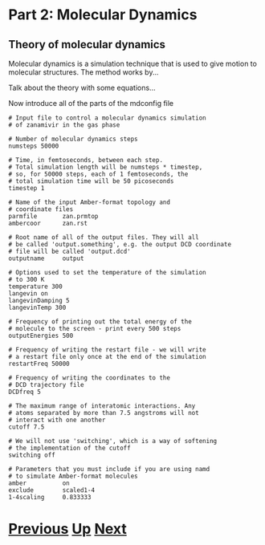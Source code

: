 # Part 2: Molecular Dynamics
## Theory of molecular dynamics

Molecular dynamics is a simulation technique that is used to give motion to molecular structures. The method works by...

Talk about the theory with some equations...

Now introduce all of the parts of the mdconfig file

```
# Input file to control a molecular dynamics simulation
# of zanamivir in the gas phase

# Number of molecular dynamics steps
numsteps 50000

# Time, in femtoseconds, between each step.
# Total simulation length will be numsteps * timestep,
# so, for 50000 steps, each of 1 femtoseconds, the
# total simulation time will be 50 picoseconds
timestep 1

# Name of the input Amber-format topology and
# coordinate files
parmfile       zan.prmtop
ambercoor      zan.rst

# Root name of all of the output files. They will all
# be called 'output.something', e.g. the output DCD coordinate
# file will be called 'output.dcd'
outputname     output

# Options used to set the temperature of the simulation
# to 300 K
temperature 300
langevin on
langevinDamping 5
langevinTemp 300

# Frequency of printing out the total energy of the
# molecule to the screen - print every 500 steps
outputEnergies 500

# Frequency of writing the restart file - we will write
# a restart file only once at the end of the simulation
restartFreq 50000

# Frequency of writing the coordinates to the
# DCD trajectory file
DCDfreq 5

# The maximum range of interatomic interactions. Any
# atoms separated by more than 7.5 angstroms will not
# interact with one another
cutoff 7.5

# We will not use 'switching', which is a way of softening
# the implementation of the cutoff
switching off

# Parameters that you must include if you are using namd
# to simulate Amber-format molecules
amber          on
exclude        scaled1-4
1-4scaling     0.833333
```

# [Previous](getting_started.md) [Up](README.md) [Next](time.md)
